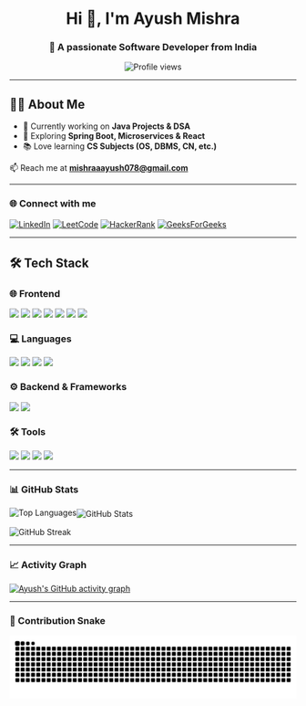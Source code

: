 <h1 align="center">Hi 👋, I'm Ayush Mishra</h1>
<h3 align="center">🚀 A passionate Software Developer from India</h3>

<p align="center">
  <img src="https://komarev.com/ghpvc/?username=i-ayushmishra&label=Profile%20views&color=0e75b6&style=flat" alt="Profile views" />
</p>


---

## 🧑‍💻 About Me
- 🔭 Currently working on **Java Projects & DSA**
- 🌱 Exploring **Spring Boot, Microservices & React**
- 📚 Love learning **CS Subjects (OS, DBMS, CN, etc.)**
  





📫 Reach me at **mishraaayush078@gmail.com**

---

### 🌐 Connect with me
<p align="left">
<a href="https://www.linkedin.com/in/aayushmishra19/" target="blank"><img align="center" src="https://raw.githubusercontent.com/rahuldkjain/github-profile-readme-generator/master/src/images/icons/Social/linked-in-alt.svg" alt="LinkedIn" height="30" width="40" /></a>
<a href="https://leetcode.com/u/iayushmishra19/" target="blank"><img align="center" src="https://raw.githubusercontent.com/rahuldkjain/github-profile-readme-generator/master/src/images/icons/Social/leet-code.svg" alt="LeetCode" height="30" width="40" /></a>
<a href="https://www.hackerrank.com/profile/iayushmishra19" target="blank"><img align="center" src="https://raw.githubusercontent.com/rahuldkjain/github-profile-readme-generator/master/src/images/icons/Social/hackerrank.svg" alt="HackerRank" height="30" width="40" /></a>
<a href="https://auth.geeksforgeeks.org/user/iayushmishra19/" target="blank"><img align="center" src="https://raw.githubusercontent.com/rahuldkjain/github-profile-readme-generator/master/src/images/icons/Social/geeks-for-geeks.svg" alt="GeeksForGeeks" height="30" width="40" /></a>
</p>

---

## 🛠️ Tech Stack  

### 🌐 Frontend  
<p align="left">
  <img src="https://cdn.jsdelivr.net/gh/devicons/devicon/icons/html5/html5-original.svg" width="50" />
  <img src="https://cdn.jsdelivr.net/gh/devicons/devicon/icons/css3/css3-original.svg" width="50" />
  <img src="https://cdn.jsdelivr.net/gh/devicons/devicon/icons/javascript/javascript-original.svg" width="50" />
  <img src="https://cdn.jsdelivr.net/gh/devicons/devicon/icons/react/react-original.svg" width="50" />
  <img src="https://cdn.jsdelivr.net/gh/devicons/devicon/icons/bootstrap/bootstrap-original.svg" width="50" />
  <img src="https://www.vectorlogo.zone/logos/tailwindcss/tailwindcss-icon.svg" width="50" />
  <img src="https://www.vectorlogo.zone/logos/framer/framer-icon.svg" width="50" />
</p>

### 💻 Languages  
<p align="left">
  <img src="https://cdn.jsdelivr.net/gh/devicons/devicon/icons/c/c-original.svg" width="50" />
  <img src="https://cdn.jsdelivr.net/gh/devicons/devicon/icons/java/java-original.svg" width="50" />
  <img src="https://cdn.jsdelivr.net/gh/devicons/devicon/icons/python/python-original.svg" width="50" />
  <img src="https://cdn.jsdelivr.net/gh/devicons/devicon/icons/mysql/mysql-original.svg" width="50" />
</p>

### ⚙️ Backend & Frameworks  
<p align="left">
  <img src="https://cdn.jsdelivr.net/gh/devicons/devicon/icons/spring/spring-original.svg" width="50" />
  <img src="https://cdn.jsdelivr.net/gh/devicons/devicon/icons/spring/spring-original-wordmark.svg" width="50" />
</p>

### 🛠️ Tools  
<p align="left">
  <img src="https://cdn.jsdelivr.net/gh/devicons/devicon/icons/git/git-original.svg" width="50" />
  <img src="https://cdn.jsdelivr.net/gh/devicons/devicon/icons/github/github-original.svg" width="50" />
  <img src="https://cdn.jsdelivr.net/gh/devicons/devicon/icons/vscode/vscode-original.svg" width="50" />
  <img src="https://cdn.jsdelivr.net/gh/devicons/devicon/icons/intellij/intellij-original.svg" width="50" />
</p>

---

### 📊 GitHub Stats
<p>
  <img align="left" src="https://github-readme-stats.vercel.app/api/top-langs?username=i-ayushmishra&show_icons=true&locale=en&layout=compact&theme=tokyonight" alt="Top Languages" />
</p>

<p>
  <img align="center" src="https://github-readme-stats.vercel.app/api?username=i-ayushmishra&show_icons=true&locale=en&theme=tokyonight" alt="GitHub Stats" />
</p>

<p>
  <img align="center" src="https://github-readme-streak-stats.herokuapp.com/?user=i-ayushmishra&theme=tokyonight" alt="GitHub Streak" />
</p>

---

### 📈 Activity Graph
[![Ayush's GitHub activity graph](https://github-readme-activity-graph.vercel.app/graph?username=i-ayushmishra&theme=tokyo-night)](https://github.com/ashutosh00710/github-readme-activity-graph)

---

### 🐍 Contribution Snake
<p align="center">
  <picture>
    <source media="(prefers-color-scheme: dark)" srcset="https://github.com/i-ayushmishra/i-ayushmishra/blob/output/github-contribution-grid-snake-dark.svg">
    <source media="(prefers-color-scheme: light)" srcset="https://github.com/i-ayushmishra/i-ayushmishra/blob/output/github-contribution-grid-snake.svg">
    <img alt="github contribution grid snake animation" src="https://github.com/i-ayushmishra/i-ayushmishra/blob/output/github-contribution-grid-snake.svg">
  </picture>
</p>
<!-- ![Snake animation](https://raw.githubusercontent.com/i-ayushmishra/i-ayushmishra/output/github-contribution-grid-snake.svg)
 -->
